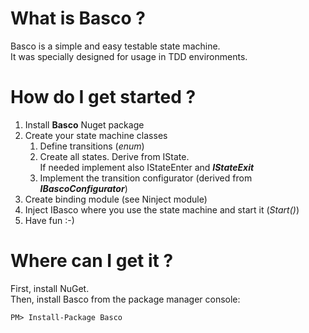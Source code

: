 What is Basco ?
===============
Basco is a simple and easy testable state machine.  
It was specially designed for usage in TDD environments.

How do I get started ?
======================
1. Install **Basco** Nuget package  
2. Create your state machine classes
	1. Define transitions (*enum*)  
    2. Create all states. Derive from IState.  
		If needed implement also IStateEnter and ***IStateExit***
    3. Implement the transition configurator (derived from ***IBascoConfigurator***)
3. Create binding module (see Ninject module)
4. Inject IBasco where you use the state machine and start it (*Start()*)
5. Have fun :-)   

Where can I get it ?
====================
First, install NuGet.  
Then, install Basco from the package manager console:

`PM> Install-Package Basco`  

